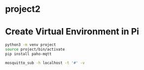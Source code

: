 # project2
# Create Virtual Environment in Pi
```bash
python3 -m venv project
source project/bin/activate
pip install paho-mqtt
```

```bash
mosquitto_sub -h localhost -t '#' -v
```